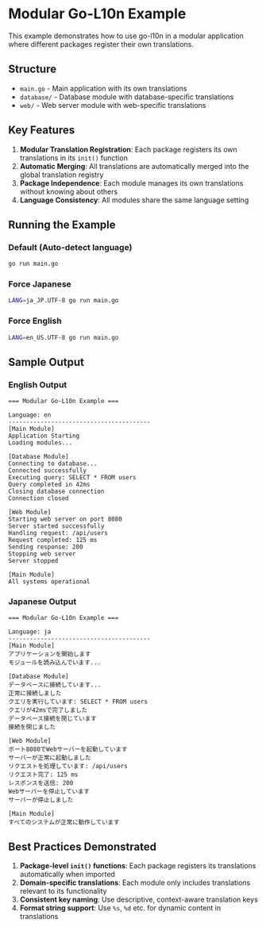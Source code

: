 # Modular Go-L10n Example

This example demonstrates how to use go-l10n in a modular application where different packages register their own translations.

## Structure

- `main.go` - Main application with its own translations
- `database/` - Database module with database-specific translations
- `web/` - Web server module with web-specific translations

## Key Features

1. **Modular Translation Registration**: Each package registers its own translations in its `init()` function
2. **Automatic Merging**: All translations are automatically merged into the global translation registry
3. **Package Independence**: Each module manages its own translations without knowing about others
4. **Language Consistency**: All modules share the same language setting

## Running the Example

### Default (Auto-detect language)
```bash
go run main.go
```

### Force Japanese
```bash
LANG=ja_JP.UTF-8 go run main.go
```

### Force English
```bash
LANG=en_US.UTF-8 go run main.go
```

## Sample Output

### English Output
```
=== Modular Go-L10n Example ===

Language: en
----------------------------------------
[Main Module]
Application Starting
Loading modules...

[Database Module]
Connecting to database...
Connected successfully
Executing query: SELECT * FROM users
Query completed in 42ms
Closing database connection
Connection closed

[Web Module]
Starting web server on port 8080
Server started successfully
Handling request: /api/users
Request completed: 125 ms
Sending response: 200
Stopping web server
Server stopped

[Main Module]
All systems operational
```

### Japanese Output
```
=== Modular Go-L10n Example ===

Language: ja
----------------------------------------
[Main Module]
アプリケーションを開始します
モジュールを読み込んでいます...

[Database Module]
データベースに接続しています...
正常に接続しました
クエリを実行しています: SELECT * FROM users
クエリが42msで完了しました
データベース接続を閉じています
接続を閉じました

[Web Module]
ポート8080でWebサーバーを起動しています
サーバーが正常に起動しました
リクエストを処理しています: /api/users
リクエスト完了: 125 ms
レスポンスを送信: 200
Webサーバーを停止しています
サーバーが停止しました

[Main Module]
すべてのシステムが正常に動作しています
```

## Best Practices Demonstrated

1. **Package-level `init()` functions**: Each package registers its translations automatically when imported
2. **Domain-specific translations**: Each module only includes translations relevant to its functionality
3. **Consistent key naming**: Use descriptive, context-aware translation keys
4. **Format string support**: Use `%s`, `%d` etc. for dynamic content in translations